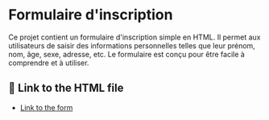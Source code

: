 # Formulaire d'inscription

Ce projet contient un formulaire d'inscription simple en HTML. Il permet aux utilisateurs de saisir des informations personnelles telles que leur prénom, nom, âge, sexe, adresse, etc. Le formulaire est conçu pour être facile à comprendre et à utiliser.

## 🚀 Link to the HTML file

- [Link to the form](formulaire-inscription.html)
